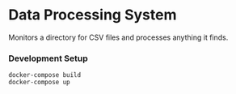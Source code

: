 # Data Processing System
Monitors a directory for CSV files and processes anything it finds.

### Development Setup

    docker-compose build
    docker-compose up
